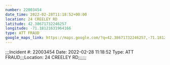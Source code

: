 ```yaml
---
number: 22003454
date_time: 2022-02-28T11:18:52+00:00
location: 24 CREELEY RD
latitude: 42.38671732246257
longitude: -71.18121631964166
type: ATT FRAUD
google_maps_link: https://maps.google.com/?q=42.38671732246257,-71.18121631964166
---
```


;;;Incident #: 22003454   Date: 2022-02-28 11:18:52   Type: ATT FRAUD;;;Location: 24 CREELEY RD;;;;;;
